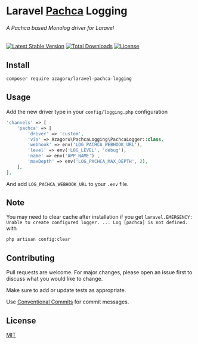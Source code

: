 # Laravel [Pachca](https://pachca.com) Logging
###### A Pachca based Monolog driver for Laravel

[![Latest Stable Version][packagist-image]][packagist-url]
[![Total Downloads][downloads-image]][packagist-url]
[![License][license-image]][packagist-url]

## Install
```bash
composer require azagoru/laravel-pachca-logging
```

## Usage

Add the new driver type in your `config/logging.php` configuration

```php
'channels' => [
    'pachca' => [
        'driver' => 'custom',
        'via' => Azagoru\PachcaLogging\PachcaLogger::class,
        'webhook' => env('LOG_PACHCA_WEBHOOK_URL'),
        'level' => env('LOG_LEVEL', 'debug'),
        'name' => env('APP_NAME') ,
        'maxDepth' => env('LOG_PACHCA_MAX_DEPTH', 2),
    ],
],
```

And add `LOG_PACHCA_WEBHOOK_URL` to your `.env` file.

## Note
You may need to clear cache after installation if you get `laravel.EMERGENCY: Unable to create configured logger. ... Log [pachca] is not defined.` with
```bash
php artisan config:clear
```

## Contributing

Pull requests are welcome. For major changes, please open an issue first to discuss what you would like to change.

Make sure to add or update tests as appropriate.

Use [Conventional Commits](https://www.conventionalcommits.org/en/v1.0.0-beta.4/) for commit messages.

## License

[MIT](https://choosealicense.com/licenses/mit/)

<!-- Markdown link & img dfn's -->

[packagist-url]: https://packagist.org/packages/azagoru/laravel-pachca-logging
[packagist-image]: https://poser.pugx.org/azagoru/laravel-pachca-logging/v/stable.svg
[downloads-image]: https://poser.pugx.org/azagoru/laravel-pachca-logging/downloads.svg
[license-image]: https://poser.pugx.org/azagoru/laravel-pachca-logging/license.svg

